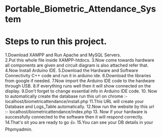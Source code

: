 # Portable_Biometric_Attendance_System

# Steps to run this project.
1.Download XAMPP and Run Apache and MySQL Servers.<br>
2.Put this whole file inside XAMPP-htdocs.
3.Now come towards hardware all components are given and circuit diagram is also attached refer that.
4.Now Install Arduino IDE.
5.Download the Hardware and Software Connectivity C++ code and run it in arduino ide.
6.Download the libraries from google if needed.
7.Now import the Arduino IDE code to the hardware through USB.
8.If everything runs well then it will show connected on the display.
9.Don't forget to change essential info in Arduino IDE code.
10. Now to automatically create the database run this url on chrome :- localhost/biometricattendance/install.php
11.This URL will create your Database and Logs_Table automatically.
12.Now run the website by this url :- localhost/biometricattendance/index.php
13. Now if your hardware is successfully connected to the software then it will respond correctly.
14.That's sit you are ready to go 👍.
15.You can see your DB details in your Phpmyadmin.













